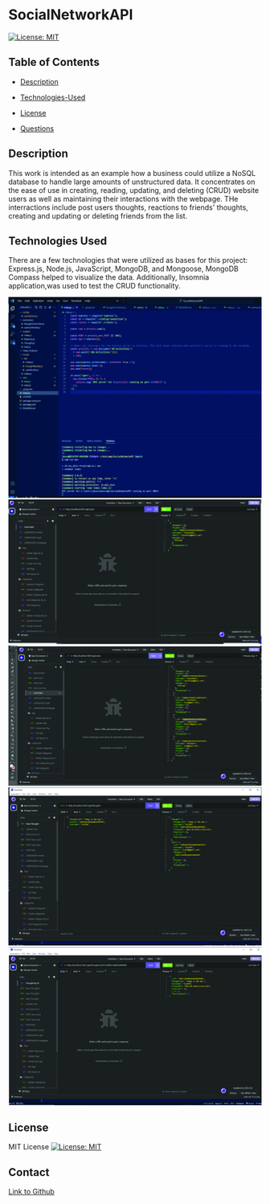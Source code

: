 # SocialNetworkAPI

[![License: MIT](https://img.shields.io/badge/License-MIT-yellow.svg)](https://opensource.org/licenses/MIT)

## Table of Contents

- [Description](#description)

- [Technologies-Used](#technologies-used)

- [License](#license)

- [Questions](#questions)

## Description

This work is intended as an example how a business could utilize a NoSQL database to handle large amounts of unstructured data.  It concentrates on the ease of use in creating, reading, updating, and deleting (CRUD) website users as well as maintaining their interactions with the webpage. THe interractions include post users thoughts, reactions to friends' thoughts, creating and updating or deleting friends from the list.


## Technologies Used

There are a few technologies that were utilized as bases for this project: Express.js, Node.js, JavaScript, MongoDB, and Mongoose, MongoDB Compass helped to visualize the data. Additionally, Insomnia application,was used to test the CRUD functionality.

![alt text](./assets/PORT3001running-01.jpg)
![alt text](./assets/GetAllUsers.jpg)
![alt text](./assets/POSTNewUser.jpg)
![alt text](./assets/NewThought-01.jpg)
![alt text](./assets/GetTHoughtByID-01.jpg)




## License

MIT License
[![License: MIT](https://img.shields.io/badge/License-MIT-yellow.svg)](https://opensource.org/licenses/MIT)

## Contact


[Link to Github](https://github.com/anna071387)

